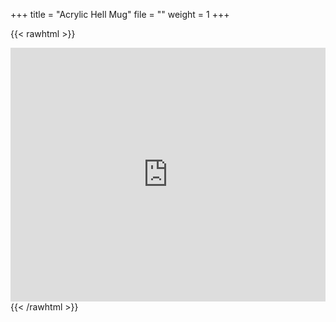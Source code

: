 +++
title = "Acrylic Hell Mug"
file = ""
weight = 1
+++

{{< rawhtml >}} 
<div class="embed-responsive col-sm-offset-2 text-center">
<iframe style="border: 0; width: 100%; height: 406px;" src="https://bandcamp.com/EmbeddedPlayer/album=2358933131/size=large/bgcol=ffffff/linkcol=0687f5/artwork=small/transparent=true/" seamless><a href="https://sageandriley.bandcamp.com/album/vol-2-beezwax">Vol. 2: Beezwax by Sage &amp; Riley</a></iframe>
</div>
{{< /rawhtml >}} 
